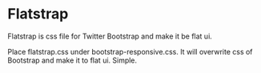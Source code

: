 Flatstrap
=========

Flatstrap is css file for Twitter Bootstrap and make it be flat ui.

Place flatstrap.css under bootstrap-responsive.css. It will overwrite css of Bootstrap and make it to flat ui. Simple.
